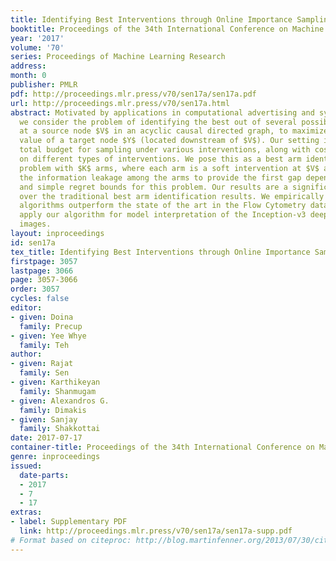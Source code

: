 ```yaml
---
title: Identifying Best Interventions through Online Importance Sampling
booktitle: Proceedings of the 34th International Conference on Machine Learning
year: '2017'
volume: '70'
series: Proceedings of Machine Learning Research
address: 
month: 0
publisher: PMLR
pdf: http://proceedings.mlr.press/v70/sen17a/sen17a.pdf
url: http://proceedings.mlr.press/v70/sen17a.html
abstract: Motivated by applications in computational advertising and systems biology,
  we consider the problem of identifying the best out of several possible soft interventions
  at a source node $V$ in an acyclic causal directed graph, to maximize the expected
  value of a target node $Y$ (located downstream of $V$). Our setting imposes a fixed
  total budget for sampling under various interventions, along with cost constraints
  on different types of interventions. We pose this as a best arm identification bandit
  problem with $K$ arms, where each arm is a soft intervention at $V$ and leverage
  the information leakage among the arms to provide the first gap dependent error
  and simple regret bounds for this problem. Our results are a significant improvement
  over the traditional best arm identification results. We empirically show that our
  algorithms outperform the state of the art in the Flow Cytometry data-set, and also
  apply our algorithm for model interpretation of the Inception-v3 deep net that classifies
  images.
layout: inproceedings
id: sen17a
tex_title: Identifying Best Interventions through Online Importance Sampling
firstpage: 3057
lastpage: 3066
page: 3057-3066
order: 3057
cycles: false
editor:
- given: Doina
  family: Precup
- given: Yee Whye
  family: Teh
author:
- given: Rajat
  family: Sen
- given: Karthikeyan
  family: Shanmugam
- given: Alexandros G.
  family: Dimakis
- given: Sanjay
  family: Shakkottai
date: 2017-07-17
container-title: Proceedings of the 34th International Conference on Machine Learning
genre: inproceedings
issued:
  date-parts:
  - 2017
  - 7
  - 17
extras:
- label: Supplementary PDF
  link: http://proceedings.mlr.press/v70/sen17a/sen17a-supp.pdf
# Format based on citeproc: http://blog.martinfenner.org/2013/07/30/citeproc-yaml-for-bibliographies/
---
```

